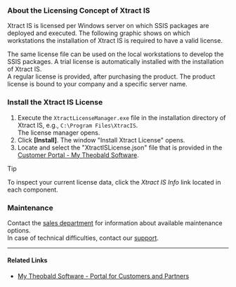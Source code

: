 ### About the Licensing Concept of Xtract IS

Xtract IS is licensed per Windows server on which SSIS packages are deployed and executed. The following graphic shows on which workstations the installation of Xtract IS is required to have a valid license.

The same license file can be used on the local workstations to develop the SSIS packages. A trial license is automatically installed with the installation of Xtract IS.\
A regular license is provided, after purchasing the product. The product license is bound to your company and a specific server name.

### Install the Xtract IS License

1. Execute the `XtractLicenseManager.exe` file in the installation directory of Xtract IS, e.g., `C:\Program Files\XtracIS`.\
   The license manager opens.
1. Click **[Install]**. The window "Install Xtract License" opens.
1. Locate and select the "XtractISLicense.json" file that is provided in the [Customer Portal - My Theobald Software](https://my.theobald-software.com).

Tip

To inspect your current license data, click the *Xtract IS Info* link located in each component.

### Maintenance

Contact the [sales department](mailto:sales@theobald-software.com) for information about available maintenance options.\
In case of technical difficulties, contact our [support](https://support.theobald-software.com/helpdesk).

______________________________________________________________________

#### Related Links

- [My Theobald Software - Portal for Customers and Partners](https://my.theobald-software.com/)
